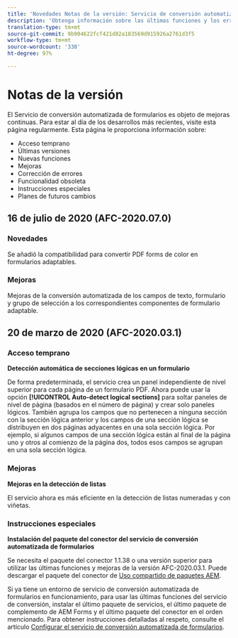 ```yaml
---
title: 'Novedades Notas de la versión: Servicio de conversión automatizada de formularios'
description: 'Obtenga información sobre las últimas funciones y los errores corregidos para el Servicio de conversión automatizada de formularios '
translation-type: tm+mt
source-git-commit: 9b904622fcf421d82a183569d915926a2761d3f5
workflow-type: tm+mt
source-wordcount: '338'
ht-degree: 97%

---
```



# Notas de la versión

El Servicio de conversión automatizada de formularios es objeto de mejoras continuas. Para estar al día de los desarrollos más recientes, visite esta página regularmente. Esta página le proporciona información sobre:

* Acceso temprano
* Últimas versiones
* Nuevas funciones
* Mejoras
* Corrección de errores
* Funcionalidad obsoleta
* Instrucciones especiales
* Planes de futuros cambios


## 16 de julio de 2020 (AFC-2020.07.0)

### Novedades

Se añadió la compatibilidad para convertir PDF forms de color en formularios adaptables.

### Mejoras

Mejoras de la conversión automatizada de los campos de texto, formulario y grupo de selección a los correspondientes componentes de formulario adaptable.


## 20 de marzo de 2020 (AFC-2020.03.1)

### Acceso temprano

**Detección automática de secciones lógicas en un formulario**

De forma predeterminada, el servicio crea un panel independiente de nivel superior para cada página de un formulario PDF. Ahora puede usar la opción **[!UICONTROL Auto-detect logical sections]** para soltar paneles de nivel de página (basados en el número de página) y crear solo paneles lógicos. También agrupa los campos que no pertenecen a ninguna sección con la sección lógica anterior y los campos de una sección lógica se distribuyen en dos páginas adyacentes en una sola sección lógica. Por ejemplo, si algunos campos de una sección lógica están al final de la página uno y otros al comienzo de la página dos, todos esos campos se agrupan en una sola sección lógica.

### Mejoras

**Mejoras en la detección de listas**

El servicio ahora es más eficiente en la detección de listas numeradas y con viñetas.

### Instrucciones especiales

**Instalación del paquete del conector del servicio de conversión automatizada de formularios**

Se necesita el paquete del conector 1.1.38 o una versión superior para utilizar las últimas funciones y mejoras de la versión AFC-2020.03.1. Puede descargar el paquete del conector de [Uso compartido de paquetes AEM](https://www.adobeaemcloud.com/content/marketplace/marketplaceProxy.html?packagePath=/content/companies/public/adobe/packages/cq650/featurepack/AFCS-Connector-2020.03.1).

Si ya tiene un entorno de servicio de conversión automatizada de formularios en funcionamiento, para usar las últimas funciones del servicio de conversión, instalar el último paquete de servicios, el último paquete de complemento de AEM Forms y el último paquete del conector en el orden mencionado. Para obtener instrucciones detalladas al respeto, consulte el artículo [Configurar el servicio de conversión automatizada de formularios](configure-service.md).